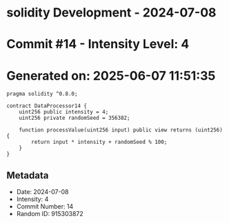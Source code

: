 ﻿# solidity Development - 2024-07-08
# Commit #14 - Intensity Level: 4
# Generated on: 2025-06-07 11:51:35
```solidity
pragma solidity ^0.8.0;

contract DataProcessor14 {
    uint256 public intensity = 4;
    uint256 private randomSeed = 356382;

    function processValue(uint256 input) public view returns (uint256) {
        return input * intensity + randomSeed % 100;
    }
}
```
## Metadata
- Date: 2024-07-08
- Intensity: 4
- Commit Number: 14
- Random ID: 915303872
